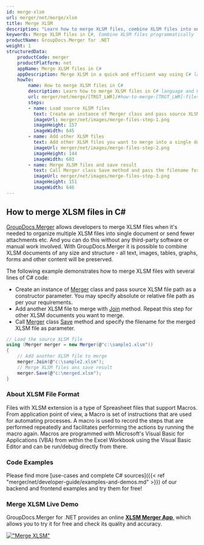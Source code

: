 ```yaml
---
id: merge-xlsm
url: merger/net/merge/xlsm
title: Merge XLSM
description: "Learn how to merge XLSM files, combine XLSM files into one file programmatically in C# language using GroupDocs.Merger for .NET library."
keywords: Merge XLSM files in C#, Combine XLSM files programmatically
productName: GroupDocs.Merger for .NET
weight: 1
structuredData:
    productCode: merger
    productPlatform: net
    appName: Merge XLSM files in C#
    appDescription: Merge XLSM in a quick and efficient way using C# language and GroupDocs.Merger for .NET API, without the use of any third-party software like Microsoft or Open Office.
    howTo:
        name: How to merge XLSM files in C# 
        description: Learn how to merge XLSM files in C# language and GroupDocs.Merger for .NET API, without the use of any third-party software like Microsoft or Open Office.
        url: merger/net/merge/[TRGT_LWR]/#how-to-merge-[TRGT_LWR]-files-in-c
        steps:
        - name: Load source XLSM files 
          text: Create an instance of Merger class and pass source XLSM file path as a constructor parameter. You may specify absolute or relative file path as per your requirements. 
          imageUrl: merger/net/images/merge-files-step-1.png
          imageHeight: 157
          imageWidth: 645
        - name: Add other XLSM files
          text: Add other XLSM files you want to merge into a single document with Join method of Merger class.
          imageUrl: merger/net/images/merge-files-step-2.png
          imageHeight: 144
          imageWidth: 603
        - name: Merge XLSM files and save result 
          text: Call Merger class Save method and pass the filename for the resultant XLSM file as parameter.
          imageUrl: merger/net/images/merge-files-step-3.png
          imageHeight: 151
          imageWidth: 646
---
```


## How to merge XLSM files in C#

[GroupDocs.Merger](https://products.groupdocs.com/merger/net) allows developers to merge XLSM files when it's needed to organize multiple
 XLSM files into single document or send fewer attachments etc. And you can do this without any third-party software or manual work involved.
 With GroupDocs.Merger it is possible to combine XLSM documents of any size and structure - all text, images, tables, graphs, forms and other content will be preserved.

The following example demonstrates how to merge XLSM files with several lines of C# code:

* Create an instance of [Merger](https://apireference.groupdocs.com/net/merger/groupdocs.merger/merger) class and pass source XLSM file path as a constructor parameter. You may specify absolute or relative file path as per your requirements.
* Add another XLSM file to merge with [Join](https://apireference.groupdocs.com/merger/net/groupdocs.merger/merger/methods/join/index) method. Repeat this step for other XLSM documents you want to merge.
* Call [Merger](https://apireference.groupdocs.com/net/merger/groupdocs.merger/merger) class [Save](https://apireference.groupdocs.com/merger/net/groupdocs.merger/merger/methods/save/index) method and specify the filename for the merged XLSM file as parameter.

```csharp
// Load the source XLSM file
using (Merger merger = new Merger(@"c:\sample1.xlsm"))
{
    // Add another XLSM file to merge
    merger.Join(@"c:\sample2.xlsm");
    // Merge XLSM files ans save result
    merger.Save(@"c:\merged.xlsm");
}
```

### About XLSM File Format 

Files with XLSM extension is a type of Spreasheet files that support Macros. From application point of view, a Macro is set of instructions that are used for automating processes. A macro is used to record the steps that are performed repeatedly and facilitates performing the actions by running the macro again. Macros are programmed with Microsoft's Visual Basic for Applications (VBA) from within the Excel Workbook using the Visual Basic Editor and can be run/debug directly from there.

### Code Examples

Please find more [use-cases and complete C# sources]({{< ref "merger/net/developer-guide/examples-and-demos.md" >}}) of our backend and frontend examples and try them for free!

### Merge XLSM Live Demo 

GroupDocs.Merger for .NET provides an online [**XLSM Merger App**](https://products.groupdocs.app/merger/xlsm), which allows you to try it for free and check its quality and accuracy.

[!["Merge XLSM"](merger/net/images/merge/merge-xlsm.png)](https://products.groupdocs.app/merger/xlsm)